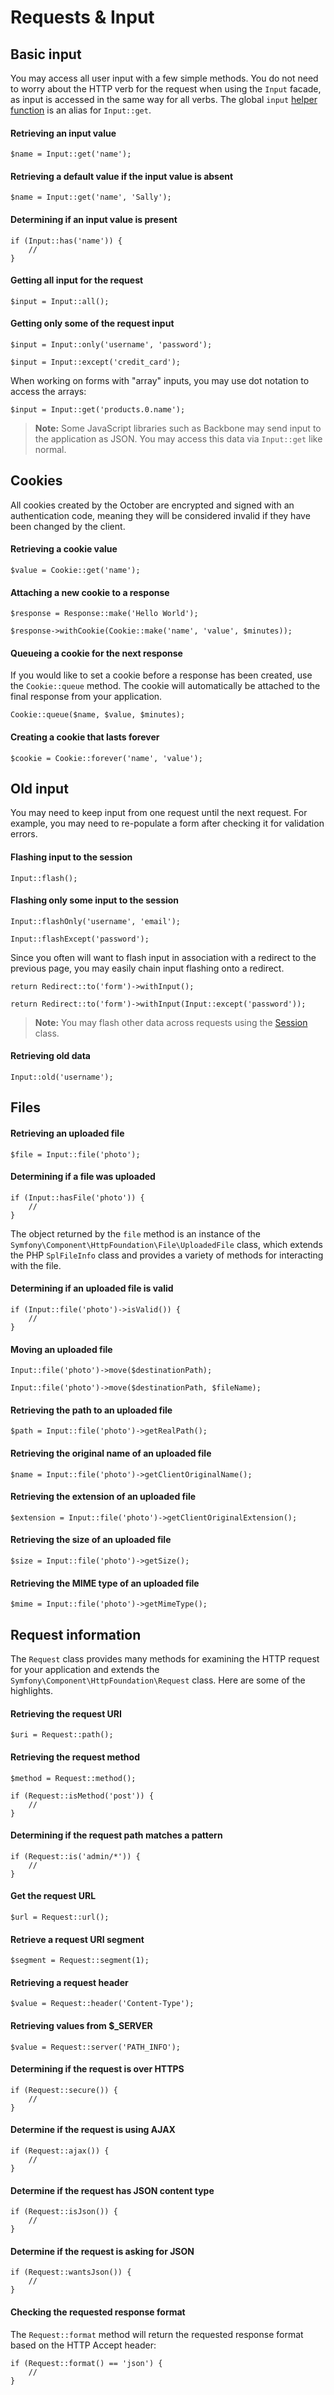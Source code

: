 # Requests & Input

<a name="basic-input"></a>
## Basic input

You may access all user input with a few simple methods. You do not need to worry about the HTTP verb for the request when using the `Input` facade, as input is accessed in the same way for all verbs. The global `input` [helper function](../services/helpers.md) is an alias for `Input::get`.

#### Retrieving an input value

    $name = Input::get('name');

#### Retrieving a default value if the input value is absent

    $name = Input::get('name', 'Sally');

#### Determining if an input value is present

    if (Input::has('name')) {
        //
    }

#### Getting all input for the request

    $input = Input::all();

#### Getting only some of the request input

    $input = Input::only('username', 'password');

    $input = Input::except('credit_card');

When working on forms with "array" inputs, you may use dot notation to access the arrays:

    $input = Input::get('products.0.name');

> **Note:** Some JavaScript libraries such as Backbone may send input to the application as JSON. You may access this data via `Input::get` like normal.

<a name="cookies"></a>
## Cookies

All cookies created by the October are encrypted and signed with an authentication code, meaning they will be considered invalid if they have been changed by the client.

#### Retrieving a cookie value

    $value = Cookie::get('name');

#### Attaching a new cookie to a response

    $response = Response::make('Hello World');

    $response->withCookie(Cookie::make('name', 'value', $minutes));

#### Queueing a cookie for the next response

If you would like to set a cookie before a response has been created, use the `Cookie::queue` method. The cookie will automatically be attached to the final response from your application.

    Cookie::queue($name, $value, $minutes);

#### Creating a cookie that lasts forever

    $cookie = Cookie::forever('name', 'value');

<a name="old-input"></a>
## Old input

You may need to keep input from one request until the next request. For example, you may need to re-populate a form after checking it for validation errors.

#### Flashing input to the session

    Input::flash();

#### Flashing only some input to the session

    Input::flashOnly('username', 'email');

    Input::flashExcept('password');

Since you often will want to flash input in association with a redirect to the previous page, you may easily chain input flashing onto a redirect.

    return Redirect::to('form')->withInput();

    return Redirect::to('form')->withInput(Input::except('password'));

> **Note:** You may flash other data across requests using the [Session](../services/session.md) class.

#### Retrieving old data

    Input::old('username');

<a name="files"></a>
## Files

#### Retrieving an uploaded file

    $file = Input::file('photo');

#### Determining if a file was uploaded

    if (Input::hasFile('photo')) {
        //
    }

The object returned by the `file` method is an instance of the `Symfony\Component\HttpFoundation\File\UploadedFile` class, which extends the PHP `SplFileInfo` class and provides a variety of methods for interacting with the file.

#### Determining if an uploaded file is valid

    if (Input::file('photo')->isValid()) {
        //
    }

#### Moving an uploaded file

    Input::file('photo')->move($destinationPath);

    Input::file('photo')->move($destinationPath, $fileName);

#### Retrieving the path to an uploaded file

    $path = Input::file('photo')->getRealPath();

#### Retrieving the original name of an uploaded file

    $name = Input::file('photo')->getClientOriginalName();

#### Retrieving the extension of an uploaded file

    $extension = Input::file('photo')->getClientOriginalExtension();

#### Retrieving the size of an uploaded file

    $size = Input::file('photo')->getSize();

#### Retrieving the MIME type of an uploaded file

    $mime = Input::file('photo')->getMimeType();

<a name="request-information"></a>
## Request information

The `Request` class provides many methods for examining the HTTP request for your application and extends the `Symfony\Component\HttpFoundation\Request` class. Here are some of the highlights.

#### Retrieving the request URI

    $uri = Request::path();

#### Retrieving the request method

    $method = Request::method();

    if (Request::isMethod('post')) {
        //
    }

#### Determining if the request path matches a pattern

    if (Request::is('admin/*')) {
        //
    }

#### Get the request URL

    $url = Request::url();

#### Retrieve a request URI segment

    $segment = Request::segment(1);

#### Retrieving a request header

    $value = Request::header('Content-Type');

#### Retrieving values from $_SERVER

    $value = Request::server('PATH_INFO');

#### Determining if the request is over HTTPS

    if (Request::secure()) {
        //
    }

#### Determine if the request is using AJAX

    if (Request::ajax()) {
        //
    }

#### Determine if the request has JSON content type

    if (Request::isJson()) {
        //
    }

#### Determine if the request is asking for JSON

    if (Request::wantsJson()) {
        //
    }

#### Checking the requested response format

The `Request::format` method will return the requested response format based on the HTTP Accept header:

    if (Request::format() == 'json') {
        //
    }
